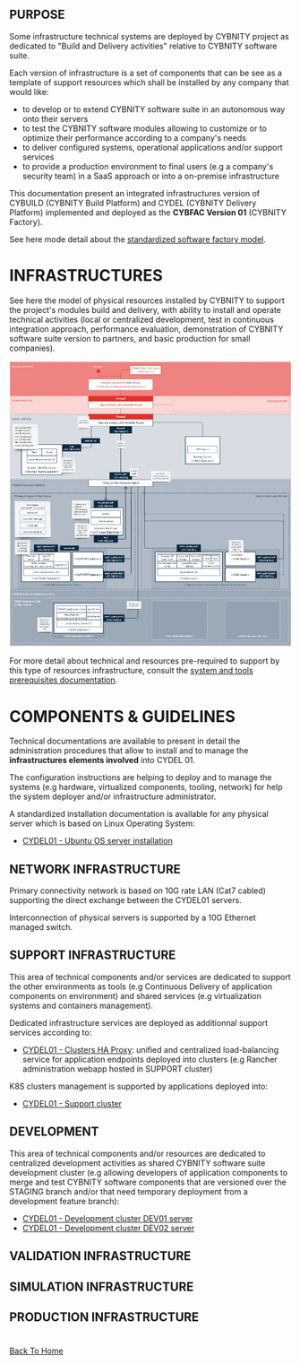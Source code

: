 ## PURPOSE
Some infrastructure technical systems are deployed by CYBNITY project as dedicated to "Build and Delivery activities" relative to CYBNITY software suite.

Each version of infrastructure is a set of components that can be see as a template of support resources which shall be installed by any company that would like:
- to develop or to extend CYBNITY software suite in an autonomous way onto their servers
- to test the CYBNITY software modules allowing to customize or to optimize their performance according to a company's needs
- to deliver configured systems, operational applications and/or support services
- to provide a production environment to final users (e.g a company's security team) in a SaaS approach or into a on-premise infrastructure

This documentation present an integrated infrastructures version of CYBUILD (CYBNITY Build Platform) and CYDEL (CYBNITY Delivery Platform) implemented and deployed as the __CYBFAC Version 01__ (CYBNITY Factory).

See here mode detail about the [standardized software factory model](../../../docs/README.md).

# INFRASTRUCTURES
See here the model of physical resources installed by CYBNITY to support the project's modules build and delivery, with ability to install and operate technical activities (local or centralized development, test in continuous integration approach, performance evaluation, demonstration of CYBNITY software suite version to partners, and basic production for small companies).

![image](CYDEL-01.jpg)

For more detail about technical and resources pre-required to support by this type of resources infrastructure, consult the [system and tools prerequisites documentation](../systems-and-tools-prerequisites.md).

# COMPONENTS & GUIDELINES
Technical documentations are available to present in detail the administration procedures that allow to install and to manage the __infrastructures elements involved__ into CYDEL 01.

The configuration instructions are helping to deploy and to manage the systems (e.g hardware, virtualized components, tooling, network) for help the system deployer and/or infrastructure administrator.

A standardized installation documentation is available for any physical server which is based on Linux Operating System:
- [CYDEL01 - Ubuntu OS server installation](CYDEL01-ubuntu-installation.md)

## NETWORK INFRASTRUCTURE
Primary connectivity network is based on 10G rate LAN (Cat7 cabled) supporting the direct exchange between the CYDEL01 servers.

Interconnection of physical servers is supported by a 10G Ethernet managed switch.

## SUPPORT INFRASTRUCTURE
This area of technical components and/or services are dedicated to support the other environments as tools (e.g Continuous Delivery of application components on environment) and shared services (e.g virtualization systems and containers management).

Dedicated infrastructure services are deployed as additionnal support services according to:
- [CYDEL01 - Clusters HA Proxy](CYDEL01-HA.md): unified and centralized load-balancing service for application endpoints deployed into clusters (e.g Rancher administration webapp hosted in SUPPORT cluster)

K8S clusters management is supported by applications deployed into:
- [CYDEL01 - Support cluster](CYDEL01-SUPPORT-cluster.md)

## DEVELOPMENT
This area of technical components and/or resources are dedicated to centralized development activities as shared CYBNITY software suite development cluster (e.g allowing developers of application components to merge and test CYBNITY software components that are versioned over the STAGING branch and/or that need temporary deployment from a development feature branch):
- [CYDEL01 - Development cluster DEV01 server](CYDEL01-cybdev01.md)
- [CYDEL01 - Development cluster DEV02 server](CYDEL01-cybdev02.md)

## VALIDATION INFRASTRUCTURE

## SIMULATION INFRASTRUCTURE

## PRODUCTION INFRASTRUCTURE

#
[Back To Home](../README.md)
